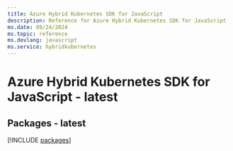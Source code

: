 ```yaml
---
title: Azure Hybrid Kubernetes SDK for JavaScript
description: Reference for Azure Hybrid Kubernetes SDK for JavaScript
ms.date: 09/24/2024
ms.topic: reference
ms.devlang: javascript
ms.service: hybridkubernetes
---
```

# Azure Hybrid Kubernetes SDK for JavaScript - latest
## Packages - latest
[!INCLUDE [packages](hybrid-kubernetes-index.md)]